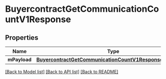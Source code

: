 # BuyercontractGetCommunicationCountV1Response

## Properties
Name | Type | Description | Notes
------------ | ------------- | ------------- | -------------
**mPayload** | [**BuyercontractGetCommunicationCountV1ResponseMPayload***](BuyercontractGetCommunicationCountV1ResponseMPayload.md) |  | 

[[Back to Model list]](../README.md#documentation-for-models) [[Back to API list]](../README.md#documentation-for-api-endpoints) [[Back to README]](../README.md)


